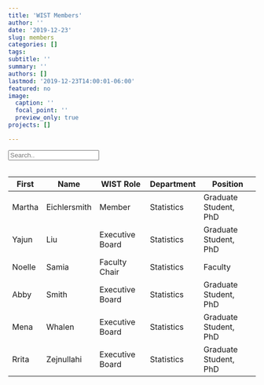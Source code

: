 ```yaml
---
title: 'WIST Members'
author: ''
date: '2019-12-23'
slug: members
categories: []
tags:
subtitle: ''
summary: ''
authors: []
lastmod: '2019-12-23T14:00:01-06:00'
featured: no
image: 
  caption: ''
  focal_point: ''
  preview_only: true
projects: []

---
```


<!DOCTYPE html>
<html>
<head>
<script src="https://ajax.googleapis.com/ajax/libs/jquery/3.4.1/jquery.min.js"></script>
<script>
$(document).ready(function(){
  $("#myInput").on("keyup", function() {
    var value = $(this).val().toLowerCase();
    $("#myTable tr").filter(function() {
      $(this).toggle($(this).text().toLowerCase().indexOf(value) > -1)
    });
  });
});
</script>

</head>
<body>

<input id="myInput" type="text" placeholder="Search..">
<br><br>

<table>
  <thead>

<tr><th> First</th> <th>Name</th> <th>WIST Role</th> <th>Department</th> <th>Position</th></tr>


  </thead>
  <tbody id="myTable">

<tr><td> Martha</td> <td>Eichlersmith</td> <td>Member</td> <td>Statistics</td> <td>Graduate Student, PhD</td></tr>
<tr><td> Yajun</td> <td>Liu</td> <td>Executive Board</td> <td>Statistics</td> <td>Graduate Student, PhD</td></tr>
<tr><td> Noelle</td> <td>Samia</td> <td>Faculty Chair</td> <td>Statistics</td> <td>Faculty</td></tr>
<tr><td> Abby</td> <td>Smith</td> <td>Executive Board</td> <td>Statistics</td> <td>Graduate Student, PhD</td></tr>
<tr><td> Mena</td> <td>Whalen</td> <td>Executive Board</td> <td>Statistics</td> <td>Graduate Student, PhD</td></tr>
<tr><td> Rrita</td> <td>Zejnullahi</td> <td>Executive Board</td> <td>Statistics</td> <td>Graduate Student, PhD</td></tr>




</tbody>
</table>
  


</body>
</html>


